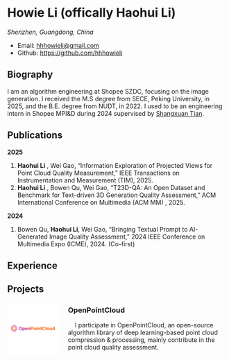 # Howie Li (offically Haohui Li)

*Shenzhen, Guangdong, China*

* Email: hhhowieli@gmail.com
* Github: https://github.com/hhhowieli

## Biography

I am an algorithm engineering at Shopee SZDC, focusing on the image generation. I received the M.S degree from SECE, Peking University, in 2025, and the B.E. degree from NUDT, in 2022. I used to be an engineering intern in Shopee MPI&D during 2024 supervised by [Shangxuan Tian](https://scholar.google.com/citations?user=HdVQAOkAAAAJ&hl=zh-CN).

## Publications

**2025**

1. **Haohui Li** , Wei Gao, “Information Exploration of Projected Views for Point Cloud Quality Measurement,” IEEE Transactions on Instrumentation and Measurement (TIM), 2025.
2. **Haohui Li** , Bowen Qu, Wei Gao, “T23D-QA: An Open Dataset and Benchmark for Text-driven 3D Generation Quality Assessment,” ACM International Conference on Multimedia (ACM MM) , 2025.

**2024**

1. Bowen Qu,  **Haohui Li**, Wei Gao, “Bringing Textual Prompt to AI-Generated Image Quality Assessment,” 2024 IEEE Conference on Multimedia Expo (ICME), 2024. (Co-first)

## Experience

## Projects

<div style="overflow: auto;">
  <div style="float: left; margin-right: 20px;" class="project-img">
    <img src="assets/OpenPointCloud-logo.png" alt="OpenPointCloud Logo" style="padding: 45px 0px">
  </div>
  <div style="overflow: hidden; margin-top: -15px;">
    <h3 href="https://git.openi.org.cn/OpenPointCloud/OpenPointCloud">OpenPointCloud</h3>
    <p style="text-indent: 16px">I participate in OpenPointCloud, an open-source algorithm library of deep learning-based point cloud compression & processing, mainly contribute in the point cloud quality assessment.</p>
  </div>
</div>

<style>

.project-img {
    width:120px;
    height:120px;
    object-fit: contain;
    background-color: #ffffff
}

</style>